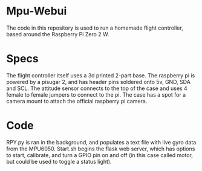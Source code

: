 # Mpu-Webui
The code in this repository is used to run a homemade flight controller, based around the Raspberry Pi Zero 2 W.

# Specs
The flight controller itself uses a 3d printed 2-part base. The raspberry pi is powered by a pisugar 2, and has header pins soldered onto 5v, GND, SDA and SCL. The attitude sensor connects to the top of the case and uses 4 female to female jumpers to connect to the pi. The case has a spot for a camera mount to attach the official raspberry pi camera.

# Code
RPY.py is ran in the background, and populates a text file with live gyro data from the MPU6050. Start.sh begins the flask web server, which has options to start, calibrate, and turn a GPIO pin on and off (in this case called motor, but could be used to toggle a status light). 
